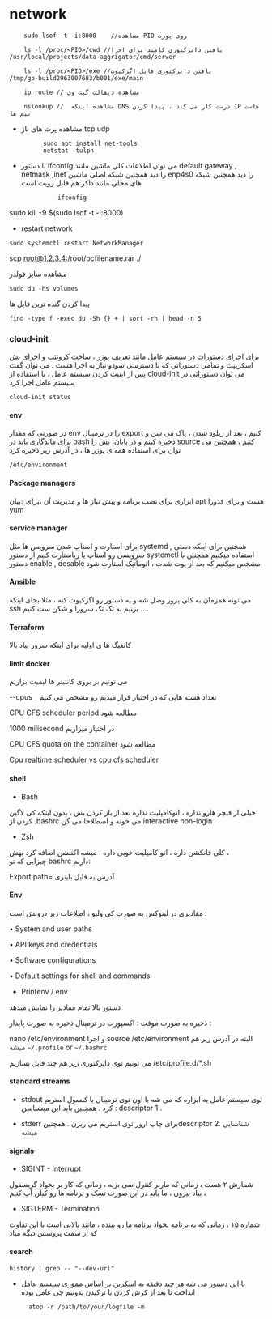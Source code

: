 # network

        sudo lsof -t -i:8000    //مشاهده PID روی پورت

        ls -l /proc/<PID>/cwd //یافتن دایرکتوری کامند برای اجرا       /usr/local/projects/data-aggrigator/cmd/server

        ls -l /proc/<PID>/exe //یافتن دایرکتوری فایل اگزکیوت        /tmp/go-build2963007683/b001/exe/main

        ip route // مشاهده دیفالت گیت وی

        nslookup //  مشاهده اینکه DNS درست کار می کند ، پیدا کردن IP هاست نیم ها

+ مشاهده پرت های باز tcp udp 
        
            sudo apt install net-tools
            netstat -tulpn
  
+ با دستور ifconfig می توان اطلاعات کلی ماشین مانند default gateway , netmask ,inet  را دید همچنین شبکه اصلی ماشین enp4s0 را دید همچنین شبکه های محلی مانند داکر هم قابل رویت است

                ifconfig
        
sudo kill -9 $(sudo lsof -t -i:8000)

+ restart network
```
sudo systemctl restart NetworkManager
```

scp root@1.2.3.4:/root/pcfilename.rar ./

مشاهده سایز فولدر 

    sudo du -hs volumes

پیدا کردن گنده ترین فایل ها

    find -type f -exec du -Sh {} + | sort -rh | head -n 5

### cloud-init 
برای اجرای دستورات در سیستم عامل مانند تعریف یوزر ، ساخت کرونتب و اجرای بش اسکریپت و تمامی دستوراتی که با دسترسی سودو نیاز به اجرا هست . می توان گفت پس از اینیت کردن سیستم عامل ، با استفاده از cloud-init می توان دستوراتی در سیستم عامل اجرا کرد

    cloud-init status

#### env 
در صورتی که مقدار env را در ترمینال export کنیم ، بعد از ریلود شدن ، پاک می شن و برای ماندگاری باید در bash ذخیره کینم و در پایان، بش را source کنیم ، همچنین می توان برای استفاده همه ی یوزر ها ، در آدرس زیر ذخیره کرد

    /etc/environment



#### Package managers
ابزاری برای نصب برنامه و پیش نیاز ها و مدیریت آن ،برای دبیان apt هست و برای فدورا yum

#### service manager
برای استارت و استاپ شدن سرویس ها مثل systemd
, همچنین برای اینکه دستی سرویسی رو استاپ یا ریاستارت کنیم از دستور systemctl  استفاده میکنیم
همچنین با دستور enable , desable مشخص میکنیم که بعد از بوت شدت ، اتوماتیک استارت شود

#### Ansible
می تونه همزمان به کلی یرور وصل شه و یه دستور رو اگزکیوت کنه ، مثلا بجای اینکه ssh بزنیم به تک تک سرورا و شکن ست کنیم ....

#### Terraform
کانفیگ ها ی اولیه برای اینکه سرور بیاد بالا

#### limit docker
می تونیم بر بروی کانتینر ها لیمیت بزاریم

--cpus _ تعداد هسته هایی که در اختیار قرار میدیم رو مشخص می کنیم

CPU CFS scheduler period مطالعه شود

1000 milisecond در اختیار میزاریم

CPU CFS quota on the container مطالعه شود

Cpu realtime scheduler vs cpu cfs scheduler

#### shell
+ Bash

 خیلی از فیچر هارو نداره ، اتوکامپلیت نداره 
بعد از باز کردن بش ، بدون اینکه کی لاگین کردن از .bashrc می خونه و اصطلاحا می گن interactive non-login
  
+ Zsh

کلی فانکشن داره ، اتو کامپلیت خوبی داره ، میشه 
اکتنشن اضافه کرد بهش ،  
چیزایی که تو bashrc داریم:

Export path=
آدرس یه فایل باینری

#### Env
مقادیری در لینوکس به صورت کی ولیو ، اطلاعات زیر درونش است :

• System and user paths

• API keys and credentials

• Software configurations

• Default settings for shell and commands

+ Printenv / env 

دستور بالا تمام مقادیر را نمایش میدهد

ذخیره به صورت موقت : 
اکسپورت در ترمینال
ذخیره به صورت پایدار :

nano /etc/environment 
و اجرا
source /etc/environment 
البته در آدرس زیر هم میشه
`~/.profile` or `~/.bashrc` 

می تونیم توی دایرکتوری زیر هم چند فایل بسازیم 
/etc/profile.d/*.sh

#### standard streams
+ stdout
توی سیستم عامل  یه ابزاره که می شه با اون توی ترمینال یا کنسول استریم کرد . همچنین باید این میشناسن : descriptor 1 .

+ stderr
 برای چاپ ارور توی استریم می  ریزن .  همچنینdescriptor 2. شناسایی میشه

#### signals

+ SIGINT - Interrupt

شمارش ۲ هست ، زمانی که ماربر کنترل سی بزنه ، زمانی که کار بر بخواد گریسفول بیاد بیرون ، ما باید در این صورت تسک و برنامه ها رو کیلن آپ کنیم ،

+ SIGTERM - Termination

شماره ۱۵ ، زمانی که یه برنامه بخواد برنامه ما رو ببنده ، مانند بالایی است با این تفاوت که از سمت پروسس دیگه میاد

#### search
```
history | grep -- "--dev-url"
```


+ با این دستور می شه هر چند دقیقه یه اسکرین بر اساس مموری  سیستم عامل انداخت تا بعد از کرش کردن یا ترکیدن بدونیم چی عامل بوده

        atop -r /path/to/your/logfile -m
